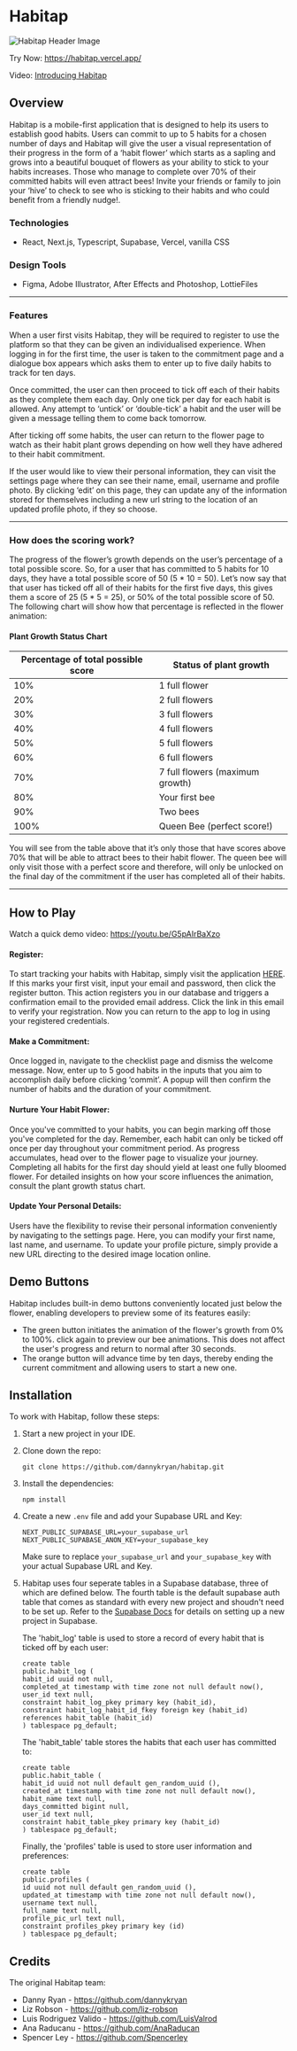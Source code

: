 # Habitap

![Habitap Header Image](/public/assets/readme/habitap-demo-small.gif)

Try Now: https://habitap.vercel.app/

Video: [Introducing Habitap](https://youtu.be/i2uwY6e7KoY?si=vTsemKo-X-czdcyx)

## Overview

Habitap is a mobile-first application that is designed to help its users to establish good habits. Users can commit to up to 5 habits for a chosen number of days and Habitap will give the user a visual representation of their progress in the form of a ‘habit flower’ which starts as a sapling and grows into a beautiful bouquet of flowers as your ability to stick to your habits increases. Those who manage to complete over 70% of their committed habits will even attract bees! Invite your friends or family to join your ‘hive’ to check to see who is sticking to their habits and who could benefit from a friendly nudge!.

### Technologies

- React, Next.js, Typescript, Supabase, Vercel, vanilla CSS

### Design Tools

- Figma, Adobe Illustrator, After Effects and Photoshop, LottieFiles

---

### Features

When a user first visits Habitap, they will be required to register to use the platform so that they can be given an individualised experience. When logging in for the first time, the user is taken to the commitment page and a dialogue box appears which asks them to enter up to five daily habits to track for ten days.

Once committed, the user can then proceed to tick off each of their habits as they complete them each day. Only one tick per day for each habit is allowed. Any attempt to ‘untick’ or ‘double-tick’ a habit and the user will be given a message telling them to come back tomorrow.

After ticking off some habits, the user can return to the flower page to watch as their habit plant grows depending on how well they have adhered to their habit commitment.

If the user would like to view their personal information, they can visit the settings page where they can see their name, email, username and profile photo. By clicking ‘edit’ on this page, they can update any of the information stored for themselves including a new url string to the location of an updated profile photo, if they so choose.

---

### How does the scoring work?

The progress of the flower’s growth depends on the user’s percentage of a total possible score. So, for a user that has committed to 5 habits for 10 days, they have a total possible score of 50 (5 * 10 = 50). Let’s now say that that user has ticked off all of their habits for the first five days, this gives them a score of 25 (5 * 5 = 25), or 50% of the total possible score of 50. The following chart will show how that percentage is reflected in the flower animation:

#### Plant Growth Status Chart

| Percentage of total possible score | Status of plant growth          |
| ---------------------------------- | ------------------------------- |
| 10%                                | 1 full flower                   |
| 20%                                | 2 full flowers                  |
| 30%                                | 3 full flowers                  |
| 40%                                | 4 full flowers                  |
| 50%                                | 5 full flowers                  |
| 60%                                | 6 full flowers                  |
| 70%                                | 7 full flowers (maximum growth) |
| 80%                                | Your first bee                  |
| 90%                                | Two bees                        |
| 100%                               | Queen Bee (perfect score!)      |

You will see from the table above that it’s only those that have scores above 70% that will be able to attract bees to their habit flower. The queen bee will only visit those with a perfect score and therefore, will only be unlocked on the final day of the commitment if the user has completed all of their habits.

---

## How to Play

Watch a quick demo video: https://youtu.be/G5pAIrBaXzo

#### Register:

To start tracking your habits with Habitap, simply visit the application [HERE](https://habitap.vercel.app/). If this marks your first visit, input your email and password, then click the register button. This action registers you in our database and triggers a confirmation email to the provided email address. Click the link in this email to verify your registration. Now you can return to the app to log in using your registered credentials.

#### Make a Commitment:

Once logged in, navigate to the checklist page and dismiss the welcome message. Now, enter up to 5 good habits in the inputs that you aim to accomplish daily before clicking ‘commit’. A popup will then confirm the number of habits and the duration of your commitment.

#### Nurture Your Habit Flower:

Once you've committed to your habits, you can begin marking off those you've completed for the day. Remember, each habit can only be ticked off once per day throughout your commitment period. As progress accumulates, head over to the flower page to visualize your journey. Completing all habits for the first day should yield at least one fully bloomed flower. For detailed insights on how your score influences the animation, consult the plant growth status chart.

#### Update Your Personal Details:

Users have the flexibility to revise their personal information conveniently by navigating to the settings page. Here, you can modify your first name, last name, and username. To update your profile picture, simply provide a new URL directing to the desired image location online.

## Demo Buttons

Habitap includes built-in demo buttons conveniently located just below the flower, enabling developers to preview some of its features easily:

- The green button initiates the animation of the flower's growth from 0% to 100%. click again to preview our bee animations. This does not affect the user's progress and return to normal after 30 seconds.
- The orange button will advance time by ten days, thereby ending the current commitment and allowing users to start a new one.

## Installation

To work with Habitap, follow these steps:

1. Start a new project in your IDE.
2. Clone down the repo:
   ```
   git clone https://github.com/dannykryan/habitap.git
   ```
3. Install the dependencies:
   ```
   npm install
   ```
4. Create a new `.env` file and add your Supabase URL and Key:
   ```
   NEXT_PUBLIC_SUPABASE_URL=your_supabase_url
   NEXT_PUBLIC_SUPABASE_ANON_KEY=your_supabase_key
   ```
   Make sure to replace `your_supabase_url` and `your_supabase_key` with your actual Supabase URL and Key.
5. Habitap uses four seperate tables in a Supabase database, three of which are defined below.
   The fourth table is the default supabase auth table that comes as standard with every new project and shoudn't need to be set up.
   Refer to the [Supabase Docs](https://supabase.io/docs) for details on setting up a new project in Supabase.

   The 'habit_log' table is used to store a record of every habit that is ticked off by each user:
   ```
   create table
   public.habit_log (
   habit_id uuid not null,
   completed_at timestamp with time zone not null default now(),
   user_id text null,
   constraint habit_log_pkey primary key (habit_id),
   constraint habit_log_habit_id_fkey foreign key (habit_id) references habit_table (habit_id)
   ) tablespace pg_default;
   ```
   
   The 'habit_table' table stores the habits that each user has committed to:
   ```
   create table
   public.habit_table (
   habit_id uuid not null default gen_random_uuid (),
   created_at timestamp with time zone not null default now(),
   habit_name text null,
   days_committed bigint null,
   user_id text null,
   constraint habit_table_pkey primary key (habit_id)
   ) tablespace pg_default;
   ```

   Finally, the 'profiles' table is used to store user information and preferences:
   ```
   create table
   public.profiles (
   id uuid not null default gen_random_uuid (),
   updated_at timestamp with time zone not null default now(),
   username text null,
   full_name text null,
   profile_pic_url text null,
   constraint profiles_pkey primary key (id)
   ) tablespace pg_default;
   ```

## Credits

The original Habitap team:

- Danny Ryan - https://github.com/dannykryan
- Liz Robson - https://github.com/liz-robson
- Luis Rodriguez Valido - https://github.com/LuisValrod
- Ana Raducanu - https://github.com/AnaRaducan
- Spencer Ley - https://github.com/Spencerley
